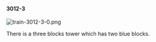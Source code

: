 #### 3012-3
![train-3012-3-0.png](https://github.com/lil-lab/nlvr/raw/master/nlvr/train/images/73/train-3012-3-0.png "train-3012-3-0.png")

There is a three blocks tower which has two blue blocks.